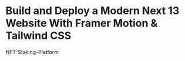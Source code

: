 # Build and Deploy a Modern Next 13 Website With Framer Motion & Tailwind CSS

NFT-Staking-Platform
